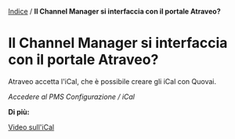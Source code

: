 [Indice](index.html) / **Il Channel Manager si interfaccia con il portale Atraveo?**

# Il Channel Manager si interfaccia con il portale Atraveo?

Atraveo accetta l'iCal, che è possibile creare gli iCal con Quovai.

 

*Accedere al PMS*
*Configurazione / iCal* 

 

**Di più:** 

[Video sull'iCal](https://quovai.zendesk.com/hc/it/articles/360004168318-L-iCalendar-l-iCal-come-crearne-uno-con-Quovai)

 